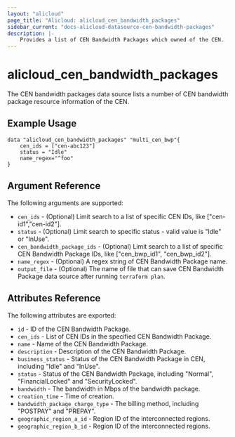 ```yaml
---
layout: "alicloud"
page_title: "Alicloud: alicloud_cen_bandwidth_packages"
sidebar_current: "docs-alicloud-datasource-cen-bandwidth-packages"
description: |-
    Provides a list of CEN Bandwidth Packages which owned of the CEN.
---
```


# alicloud\_cen\_bandwidth\_packages

The CEN bandwidth packages data source lists a number of CEN bandwidth package resource information of the CEN.

## Example Usage

```
data "alicloud_cen_bandwidth_packages" "multi_cen_bwp"{
	cen_ids = ["cen-abc123"]
	status = "Idle"
	name_regex="^foo"
}
```

## Argument Reference

The following arguments are supported:

* `cen_ids` - (Optional) Limit search to a list of specific CEN IDs, like ["cen-id1","cen-id2"].
* `status` - (Optional) Limit search to specific status - valid value is "Idle" or "InUse".
* `cen_bandwidth_package_ids` - (Optional) Limit search to a list of specific CEN Bandwidth Package IDs, like ["cen_bwp_id1", "cen_bwp_id2"].
* `name_regex` - (Optional) A regex string of CEN Bandwidth Package name.
* `output_file` - (Optional) The name of file that can save CEN Bandwidth Package data source after running `terraform plan`.

## Attributes Reference

The following attributes are exported:

* `id` - ID of the CEN Bandwidth Package.
* `cen_ids` - List of CEN IDs in the specified CEN Bandwidth Package.
* `name` - Name of the CEN Bandwidth Package.
* `description` - Description of the CEN Bandwidth Package.
* `business_status` - Status of the CEN Bandwidth Package in CEN, including "Idle" and "InUse".
* `status` - Status of the CEN Bandwidth Package, including "Normal", "FinancialLocked" and "SecurityLocked".
* `bandwidth` - The bandwidth in Mbps of the bandwidth package.
* `creation_time` - Time of creation.
* `bandwidth_package_charge_type` - The billing method, including "POSTPAY" and "PREPAY".
* `geographic_region_a_id` - Region ID of the interconnected regions.
* `geographic_region_b_id` - Region ID of the interconnected regions.